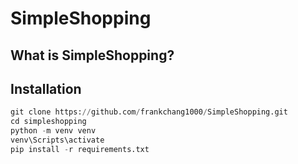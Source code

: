 # SimpleShopping

## What is SimpleShopping?

## Installation

```python
git clone https://github.com/frankchang1000/SimpleShopping.git
cd simpleshopping
python -m venv venv
venv\Scripts\activate
pip install -r requirements.txt
```